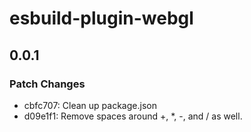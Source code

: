 # esbuild-plugin-webgl

## 0.0.1

### Patch Changes

- cbfc707: Clean up package.json
- d09e1f1: Remove spaces around +, \*, -, and / as well.
